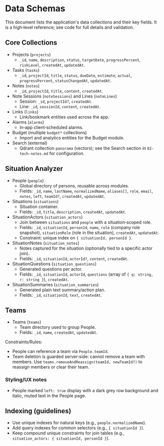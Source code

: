 # Data Schemas

This document lists the application's data collections and their key fields.
It is a high‑level reference; see code for full details and validation.

## Core Collections

- Projects (`projects`)
  - `_id`, `name`, `description`, `status`, `targetDate`, `progressPercent`,
    `riskLevel`, `createdAt`, `updatedAt`.
- Tasks (`tasks`)
  - `_id`, `projectId`, `title`, `status`, `dueDate`, `estimate`, `actual`,
    `progressPercent`, `statusChangedAt`, `updatedAt`.
- Notes (`notes`)
  - `_id`, `projectId`, `title`, `content`, `createdAt`.
- Note Sessions (`noteSessions`) and Lines (`noteLines`)
  - Session: `_id`, `projectId?`, `createdAt`.
  - Line: `_id`, `sessionId`, `content`, `createdAt`.
- Links (`links`)
  - Link/bookmark entities used across the app.
- Alarms (`alarms`)
  - In‑app client‑scheduled alarms.
- Budget (multiple `budget*` collections)
  - Import and analytics entities for the Budget module.
- Search (external)
  - Qdrant collection `panorama` (vectors); see the Search section in
    `02-tech-notes.md` for configuration.

## Situation Analyzer

- People (`people`)
  - Global directory of persons, reusable across modules.
  - Fields: `_id`, `name`, `lastName`, `normalizedName`, `aliases[]`, `role`, `email`, `notes`, `left`, `teamId?`, `createdAt`, `updatedAt`.
- Situations (`situations`)
  - Situation container.
  - Fields: `_id`, `title`, `description`, `createdAt`, `updatedAt`.
- SituationActors (`situation_actors`)
  - Join between `situations` and `people` with a situation‑scoped role.
  - Fields: `_id`, `situationId`, `personId`, `name`, `role` (company role snapshot), `situationRole` (role in the situation), `createdAt`, `updatedAt`.
  - Constraint: unique index on `{ situationId, personId }`.
- SituationNotes (`situation_notes`)
  - Notes captured for the situation (optionally tied to a specific actor join).
  - Fields: `_id`, `situationId`, `actorId?`, `content`, `createdAt`.
- SituationQuestions (`situation_questions`)
  - Generated questions per actor.
  - Fields: `_id`, `situationId`, `actorId`, `questions` (array of
    `{ q: string, r: string }`), `createdAt`.
- SituationSummaries (`situation_summaries`)
  - Generated plain text summary/action plan.
  - Fields: `_id`, `situationId`, `text`, `createdAt`.

## Teams

- Teams (`teams`)
  - Team directory used to group People.
  - Fields: `_id`, `name`, `createdAt`, `updatedAt`.

Constraints/Rules:

- People can reference a team via `People.teamId`.
- Team deletion is guarded server‑side: cannot remove a team with members. Use `teams.removeAndReassign(teamId, newTeamId?)` to reassign members or clear their team.

### Styling/UX notes

- People marked `left: true` display with a dark grey row background and italic, muted text in the People page.

## Indexing (guidelines)

- Use unique indexes for natural keys (e.g., `people.normalizedName`).
- Add query indexes for common selectors (e.g., `{ situationId }`).
- Keep compound unique constraints for join tables (e.g.,
  `situation_actors: { situationId, personId }`).
